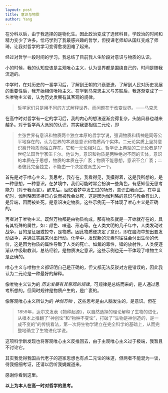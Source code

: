 ```yaml
---
layout: post
title: 意识与物质
author: Yang
---
```


在分科以后，由于我选择的是物化生。因此政治变成了选修科目，学政治的时间和精力变少了许多。恰巧学到了我最感兴趣的哲学，但授课老师却从国红变成了师琦，让我对哲学的学习变得愈发困难了起来。

经过对哲学一段时间的学习。我总结了目前我人生阶段对意识与物质的认识。

小的时候，我的认知应该是主观唯心主义，认为世界都是围绕自己的，时间是随我流逝的。

中学时，在对历史的一番学习后，了解到王朝的兴衰更迭，了解到人民对历史发展的重要性后，我开始相信唯物主义。在学到马克思主义与苏联后，我逐渐变成了一名唯物主义者，认为历史发展有其客观的规律。
>哲学家们只是用不同的方式解释世界，而问题在于改变世界。——马克思

在高中时对哲学有一定的学习后，我的内心的想法逐渐变得复杂，头脑风暴也越来越多。对于哲学两大派别的认识，其实我更相信二元论，即
>主张世界有意识和物质两个独立本原的哲学学说，强调物质和精神是同等公平地存在的。认为世界的本源是意识和物质两个实体。二元论实质上坚持意识离开物质而独立存在。它和一元论相对立。哲学史上典型的二元论者是17世纪法国哲学家笛卡尔。他认为，意识和物质是两种绝对不同的实体，意识的本质在于思想，物质的本质在于广袤；物质不能思想，意识不会广袤；二者彼此完全独立，不能由一个决定或派生另一个。

首先是对于唯心主义。我思考，我存在，我看得见，我摸得着，这是我所想的，是一种思想，一种意识。在梦境中，我们可能时常会扮演一些角色，有感知但无思考能力（对于我而言）。醒来后，回忆着梦中发生过的场景，意识由我而生。在中世纪时，伽利略因坚持日心说而被教会处死，这是因为伽利略的意识与教会有出入，是异端，因而被处死。是意识决定物质。这些示例无一不体现了唯心主义是正确的。

再者对于唯物主义。既然万物都是由物质构成，那有物质就是一开始就存在的，具有其特殊的属性，如：颜色、味道、形态等。在人类文明的几千年中，人类发动过战争，目的是征服或掠夺，是物质。因此物质便决定了意识，即在脑海中想出要发动战争，并通过实践来付出行动。化学中，发现新的元素时往往会付出生命的代价，这是因为物质的属性导致了人类的死亡。如氟的毒性，镭的放射性。人类便逐渐从中吸取教训，总结经验。是物质决定意识。这些示例也无一不体现了唯物主义是正确的。

唯心主义与唯物主义都证明自己是正确的，但又都无法反驳对方是错误的，因此我认为二元论是一种最好的解释。

像唯物主义认为的 *历史发展有其客观的规律*。可规律是总结而来的，是人通过思考所想的。但同时规律是物质产生的，是广袤的。

像客观唯心主义所认为的 *神创万物* ，这些思考是由人脑发生的，是意识。但在
>1859年，达尔文发表《物种起源》，以自然选择的理论解释了生物的进化，从根本上推翻了“神创论”和“物种不变论”，打破了“生物是神创造的，是一成不变的”的传统看法，第一次将生物学建立在完全科学的基础上，从而完整地确立了生物进化学说。

这项科学新发现也将客观唯心主义反推回去，由于主观唯心主义过于极端，我暂且不讨论它。

其实我觉得我国古代老子的道家思想也有点二元论的味道，但两者不能混为一谈，待我细细考证，还请以后听我娓娓道来。

感谢你看到这里。

**以上为本人在高一时对哲学的思考。**

